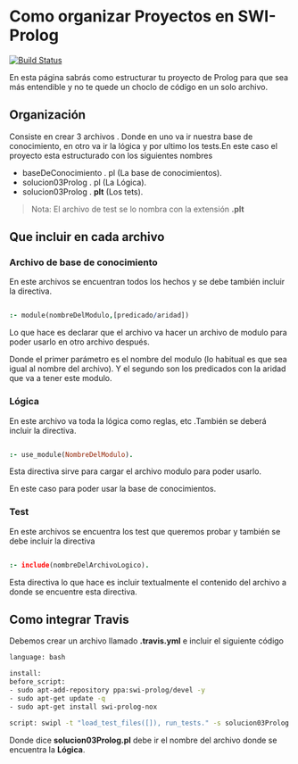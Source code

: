 # Como organizar Proyectos en SWI-Prolog

[![Build Status](https://travis-ci.com/luk-s12/Organizar-Proyecto-SWI-Prolog.svg?token=iyZLQmGvEspeSpaja9vX&branch=master)](https://travis-ci.com/luk-s12/Organizar-Proyecto-SWI-Prolog)

En esta página sabrás como estructurar tu proyecto de Prolog para que sea más entendible y no te quede un choclo de código en un solo archivo. 

## Organización
Consiste en crear 3 archivos . Donde en uno va ir nuestra base de conocimiento, en otro va ir la lógica y por ultimo los tests.En este caso el proyecto esta estructurado con los siguientes nombres

* baseDeConocimiento . pl (La base de conocimientos).
* solucion03Prolog . pl (La Lógica).
* solucion03Prolog . **plt** (Los tets).

> Nota: El archivo de test se lo nombra con la extensión **.plt**

## Que incluir en cada archivo

### Archivo de base de conocimiento 

En este archivos se encuentran todos los hechos y se debe también incluir la directiva.

```prolog

:- module(nombreDelModulo,[predicado/aridad])

```

Lo que hace es declarar que el archivo va hacer un archivo de modulo para poder usarlo en otro archivo después.

Donde el primer parámetro es el nombre del modulo (lo habitual es que sea igual al nombre del archivo).
Y el segundo son los predicados con la aridad que va a tener este modulo.

### Lógica

En este archivo va toda la lógica como reglas, etc .También se deberá incluir la directiva.

```prolog

:- use_module(NombreDelModulo).

```

Esta directiva sirve para cargar el archivo modulo para poder usarlo.

En este caso para poder usar la base de conocimientos.

### Test
En este archivos se encuentra los test que queremos probar y también se debe incluir la directiva 

```prolog

:- include(nombreDelArchivoLogico).

```

Esta directiva lo que hace es incluir textualmente el contenido del archivo a donde se
encuentre esta directiva.

## Como integrar Travis

Debemos crear un archivo llamado **.travis.yml** e incluir el siguiente código

```bash
language: bash

install:
before_script:
- sudo apt-add-repository ppa:swi-prolog/devel -y
- sudo apt-get update -q
- sudo apt-get install swi-prolog-nox

script: swipl -t "load_test_files([]), run_tests." -s solucion03Prolog.pl

```
Donde dice **solucion03Prolog.pl** debe ir el nombre del archivo donde se encuentra la **Lógica**.
